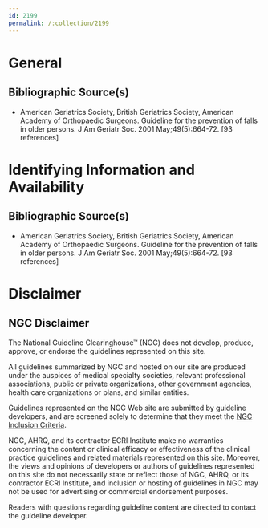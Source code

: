 ```yaml
---
id: 2199
permalink: /:collection/2199
---
```


# General

## Bibliographic Source(s)

- American Geriatrics Society, British Geriatrics Society, American Academy of Orthopaedic Surgeons. Guideline for the prevention of falls in older persons. J Am Geriatr Soc. 2001 May;49(5):664-72. [93 references]

# Identifying Information and Availability

## Bibliographic Source(s)

- American Geriatrics Society, British Geriatrics Society, American Academy of Orthopaedic Surgeons. Guideline for the prevention of falls in older persons. J Am Geriatr Soc. 2001 May;49(5):664-72. [93 references]

# Disclaimer

## NGC Disclaimer

The National Guideline Clearinghouse™ (NGC) does not develop, produce, approve, or endorse the guidelines represented on this site.

All guidelines summarized by NGC and hosted on our site are produced under the auspices of medical specialty societies, relevant professional associations, public or private organizations, other government agencies, health care organizations or plans, and similar entities.

Guidelines represented on the NGC Web site are submitted by guideline developers, and are screened solely to determine that they meet the [NGC Inclusion Criteria](/help-and-about/summaries/inclusion-criteria).

NGC, AHRQ, and its contractor ECRI Institute make no warranties concerning the content or clinical efficacy or effectiveness of the clinical practice guidelines and related materials represented on this site. Moreover, the views and opinions of developers or authors of guidelines represented on this site do not necessarily state or reflect those of NGC, AHRQ, or its contractor ECRI Institute, and inclusion or hosting of guidelines in NGC may not be used for advertising or commercial endorsement purposes.

Readers with questions regarding guideline content are directed to contact the guideline developer.

